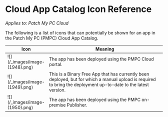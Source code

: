 # Cloud App Catalog Icon Reference

_Applies to: Patch My PC Cloud_

The following is a list of icons that can potentially be shown for an app in the Patch My PC (PMPC) Cloud App Catalog.

<table><thead><tr><th width="82">Icon</th><th>Meaning</th></tr></thead><tbody><tr><td>![](/_images/image-(1948).png)</td><td>The app has been deployed using the PMPC Cloud portal.</td></tr><tr><td>![](/_images/image-(1949).png)</td><td>This is a Binary Free App that has currently been deployed, but for which a manual upload is required to bring the deployment up-to-date to the latest version. </td></tr><tr><td>![](/_images/image-(1950).png)</td><td>The app has been deployed using the PMPC on-premise Publisher.</td></tr></tbody></table>